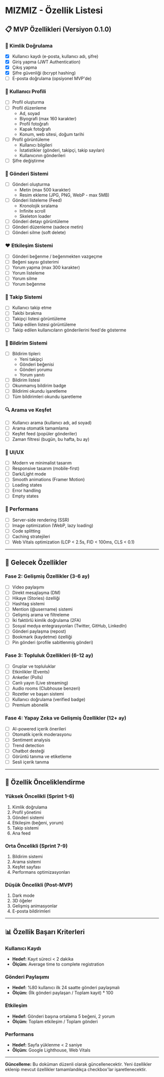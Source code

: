# MIZMIZ - Özellik Listesi

## 📋 MVP Özellikleri (Versiyon 0.1.0)

### 🔐 Kimlik Doğrulama
- [x] Kullanıcı kaydı (e-posta, kullanıcı adı, şifre)
- [x] Giriş yapma (JWT Authentication)
- [x] Çıkış yapma
- [x] Şifre güvenliği (bcrypt hashing)
- [ ] E-posta doğrulama (opsiyonel MVP'de)

### 👤 Kullanıcı Profili
- [ ] Profil oluşturma
- [ ] Profil düzenleme
  - Ad, soyad
  - Biyografi (max 160 karakter)
  - Profil fotoğrafı
  - Kapak fotoğrafı
  - Konum, web sitesi, doğum tarihi
- [ ] Profil görüntüleme
  - Kullanıcı bilgileri
  - İstatistikler (gönderi, takipçi, takip sayıları)
  - Kullanıcının gönderileri
- [ ] Şifre değiştirme

### 📝 Gönderi Sistemi
- [ ] Gönderi oluşturma
  - Metin (max 500 karakter)
  - Resim ekleme (JPG, PNG, WebP - max 5MB)
- [ ] Gönderi listeleme (Feed)
  - Kronolojik sıralama
  - Infinite scroll
  - Skeleton loader
- [ ] Gönderi detayı görüntüleme
- [ ] Gönderi düzenleme (sadece metin)
- [ ] Gönderi silme (soft delete)

### ❤️ Etkileşim Sistemi
- [ ] Gönderi beğenme / beğenmekten vazgeçme
- [ ] Beğeni sayısı gösterimi
- [ ] Yorum yapma (max 300 karakter)
- [ ] Yorum listeleme
- [ ] Yorum silme
- [ ] Yorum beğenme

### 👥 Takip Sistemi
- [ ] Kullanıcı takip etme
- [ ] Takibi bırakma
- [ ] Takipçi listesi görüntüleme
- [ ] Takip edilen listesi görüntüleme
- [ ] Takip edilen kullanıcıların gönderilerini feed'de gösterme

### 🔔 Bildirim Sistemi
- [ ] Bildirim tipleri:
  - Yeni takipçi
  - Gönderi beğenisi
  - Gönderi yorumu
  - Yorum yanıtı
- [ ] Bildirim listesi
- [ ] Okunmamış bildirim badge
- [ ] Bildirimi okundu işaretleme
- [ ] Tüm bildirimleri okundu işaretleme

### 🔍 Arama ve Keşfet
- [ ] Kullanıcı arama (kullanıcı adı, ad soyad)
- [ ] Arama otomatik tamamlama
- [ ] Keşfet feed (popüler gönderiler)
- [ ] Zaman filtresi (bugün, bu hafta, bu ay)

### 🎨 UI/UX
- [ ] Modern ve minimalist tasarım
- [ ] Responsive tasarım (mobile-first)
- [ ] Dark/Light mode
- [ ] Smooth animations (Framer Motion)
- [ ] Loading states
- [ ] Error handling
- [ ] Empty states

### 🚀 Performans
- [ ] Server-side rendering (SSR)
- [ ] Image optimization (WebP, lazy loading)
- [ ] Code splitting
- [ ] Caching stratejileri
- [ ] Web Vitals optimization (LCP < 2.5s, FID < 100ms, CLS < 0.1)

---

## 🔮 Gelecek Özellikler

### Fase 2: Gelişmiş Özellikler (3-6 ay)
- [ ] Video paylaşımı
- [ ] Direkt mesajlaşma (DM)
- [ ] Hikaye (Stories) özelliği
- [ ] Hashtag sistemi
- [ ] Mention (@username) sistemi
- [ ] Gelişmiş arama ve filtreleme
- [ ] İki faktörlü kimlik doğrulama (2FA)
- [ ] Sosyal medya entegrasyonları (Twitter, GitHub, LinkedIn)
- [ ] Gönderi paylaşma (repost)
- [ ] Bookmark (kaydetme) özelliği
- [ ] Pin gönderi (profile sabitlenmiş gönderi)

### Fase 3: Topluluk Özellikleri (6-12 ay)
- [ ] Gruplar ve topluluklar
- [ ] Etkinlikler (Events)
- [ ] Anketler (Polls)
- [ ] Canlı yayın (Live streaming)
- [ ] Audio rooms (Clubhouse benzeri)
- [ ] Rozetler ve başarı sistemi
- [ ] Kullanıcı doğrulama (verified badge)
- [ ] Premium abonelik

### Fase 4: Yapay Zeka ve Gelişmiş Özellikler (12+ ay)
- [ ] AI-powered içerik önerileri
- [ ] Otomatik içerik moderasyonu
- [ ] Sentiment analysis
- [ ] Trend detection
- [ ] Chatbot desteği
- [ ] Görüntü tanıma ve etiketleme
- [ ] Sesli içerik tanıma

---

## 🎯 Özellik Önceliklendirme

### Yüksek Öncelikli (Sprint 1-6)
1. Kimlik doğrulama
2. Profil yönetimi
3. Gönderi sistemi
4. Etkileşim (beğeni, yorum)
5. Takip sistemi
6. Ana feed

### Orta Öncelikli (Sprint 7-9)
1. Bildirim sistemi
2. Arama sistemi
3. Keşfet sayfası
4. Performans optimizasyonları

### Düşük Öncelikli (Post-MVP)
1. Dark mode
2. 3D öğeler
3. Gelişmiş animasyonlar
4. E-posta bildirimleri

---

## 📊 Özellik Başarı Kriterleri

### Kullanıcı Kaydı
- **Hedef:** Kayıt süreci < 2 dakika
- **Ölçüm:** Average time to complete registration

### Gönderi Paylaşımı
- **Hedef:** %80 kullanıcı ilk 24 saatte gönderi paylaşmalı
- **Ölçüm:** (İlk gönderi paylaşan / Toplam kayıt) * 100

### Etkileşim
- **Hedef:** Gönderi başına ortalama 5 beğeni, 2 yorum
- **Ölçüm:** Toplam etkileşim / Toplam gönderi

### Performans
- **Hedef:** Sayfa yüklenme < 2 saniye
- **Ölçüm:** Google Lighthouse, Web Vitals

---

**Güncelleme:** Bu doküman düzenli olarak güncellenecektir. Yeni özellikler eklenip mevcut özellikler tamamlandıkça checkbox'lar işaretlenecektir.

